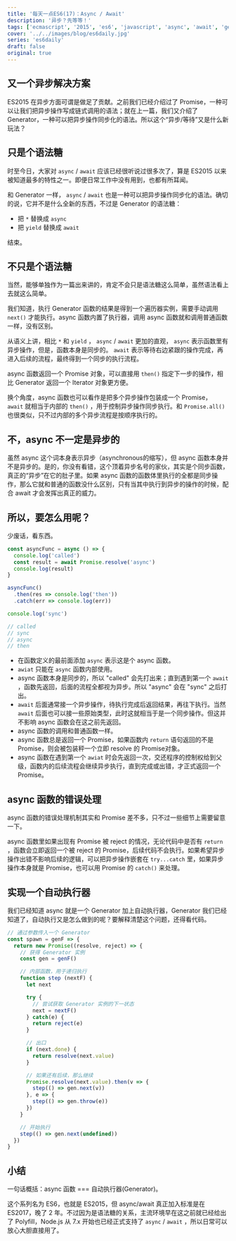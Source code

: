 ```yaml
---
title: '每天一点ES6(17)：Async / Await'
description: '异步？先等等！'
tags: ['ecmascript', '2015', 'es6', 'javascript', 'async', 'await', 'generator']
cover: '../../images/blog/es6daily.jpg'
series: 'es6daily'
draft: false
original: true
---
```


## 又一个异步解决方案

ES2015 在异步方面可谓是做足了贡献。之前我们已经介绍过了 Promise，一种可以让我们把异步操作写成链式调用的语法；就在上一篇，我们又介绍了 Generator，一种可以把异步操作同步化的语法。所以这个“异步/等待”又是什么新玩法？

## 只是个语法糖

时至今日，大家对 `async` / `await` 应该已经很听说过很多次了，算是 ES2015 以来被知道最多的特性之一。即便日常工作中没有用到，也都有所耳闻。

和 Generator 一样， `async` / `await` 也是一种可以把异步操作同步化的语法。确切的说，它并不是什么全新的东西，不过是 Generator 的语法糖：

- 把 `*` 替换成 `async`
- 把 `yield` 替换成 `await`

结束。

## 不只是个语法糖

当然，能够单独作为一篇出来讲的，肯定不会只是语法糖这么简单，虽然语法看上去就这么简单。

我们知道，执行 Generator 函数的结果是得到一个遍历器实例，需要手动调用 `next()` 才能执行。async 函数内置了执行器，调用 async 函数就和调用普通函数一样，没有区别。

从语义上讲，相比 `*` 和 `yield` ， `async` / `await` 更加的直观， `async` 表示函数里有异步操作，但是，函数本身是同步的。 `await` 表示等待右边紧跟的操作完成，再进入后续的流程，最终得到一个同步的执行流程。

async 函数返回一个 Promise 对象，可以直接用 `then()` 指定下一步的操作，相比 Generator 返回一个 Iterator 对象更方便。

换个角度，async 函数也可以看作是把多个异步操作包装成一个 Promise， `await` 就相当于内部的 `then()` ，用于控制异步操作同步执行。和  `Promise.all()` 也很类似，只不过内部的多个异步流程是按顺序执行的。

## 不，async 不一定是异步的

虽然 async 这个词本身表示异步（asynchronous的缩写），但 async 函数本身并不是异步的。是的，你没有看错，这个顶着异步名号的家伙，其实是个同步函数，真正的“异步”在它的肚子里。如果 async 函数的函数体里执行的全都是同步操作，那么它就和普通的函数没什么区别，只有当其中执行到异步的操作的时候，配合 await 才会发挥出真正的威力。

## 所以，要怎么用呢？

少废话，看东西。

```js
const asyncFunc = async () => {
  console.log('called')
  const result = await Promise.resolve('async')
  console.log(result)
}

asyncFunc()
  .then(res => console.log('then'))
  .catch(err => console.log(err))

console.log('sync')

// called
// sync
// async
// then
```

- 在函数定义的最前面添加 `async` 表示这是个 async 函数。
-  `awiat` 只能在 `async` 函数内部使用。
- async 函数本身是同步的，所以 "called" 会先打出来；直到遇到第一个 `await` ，函数先返回，后面的流程全都视为异步。所以 "async" 会在 "sync" 之后打出。
-  `await` 后面通常接一个异步操作，待执行完成后返回结果，再往下执行。当然 `await` 后面也可以接一些原始类型，此时这就相当于是一个同步操作。但这并不影响 async 函数会在这之前先返回。
- async 函数的调用和普通函数一样。
- async 函数总是返回一个 Promise，如果函数内 `return` 语句返回的不是 Promise，则会被包装秤一个立即 resolve 的 Promise对象。
- async 函数在遇到第一个 `awiat` 时会先返回一次，交还程序的控制权给到父级，函数内的后续流程会继续异步执行，直到完成或出错，才正式返回一个 Promise。

## async 函数的错误处理

async 函数的错误处理机制其实和 Promise 差不多，只不过一些细节上需要留意一下。

async 函数里如果出现有 Promise 被 reject 的情况，无论代码中是否有 `return` ，函数会立即返回一个被 reject 的 Promise，后续代码不会执行。如果希望异步操作出错不影响后续的逻辑，可以把异步操作嵌套在 `try...catch` 里，如果异步操作本身就是 Promise，也可以用 Promise 的 `catch()` 来处理。

## 实现一个自动执行器

我们已经知道 async 就是一个 Generator 加上自动执行器，Generator 我们已经知道了，自动执行又是怎么做到的呢？要解释清楚这个问题，还得看代码。

```js
// 通过参数传入一个 Generator
const spawn = genF => {
  return new Promise((resolve, reject) => {
    // 获得 Generator 实例
    const gen = genF()

    // 内部函数，用于递归执行
    function step (nextF) {
      let next

      try {
        // 尝试获取 Generator 实例的下一状态
        next = nextF()
      } catch(e) {
        return reject(e)
      }

      // 出口
      if (next.done) {
        return resolve(next.value)
      }

      // 如果还有后续，那么继续
      Promise.resolve(next.value).then(v => {
        step(() => gen.next(v))
      }, e => {
        step(() => gen.throw(e))
      })
    }

    // 开始执行
    step(() => gen.next(undefined))
  })
}
```

## 小结

一句话概括：async 函数 === 自动执行器(Generator)。

这个系列名为 ES6，也就是 ES2015，但 async/await 真正加入标准是在 ES2017，晚了 2 年。不过因为是语法糖的关系，主流环境早在这之前就已经给出了 Polyfill，Node.js 从 7.x 开始也已经正式支持了 `async` / `await` ，所以日常可以放心大胆直接用了。
